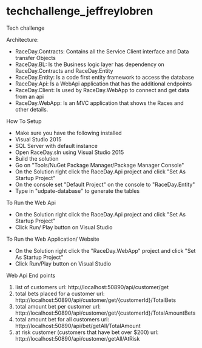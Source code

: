 # techchallenge_jeffreylobren
Tech challenge

Architecture:
- RaceDay.Contracts: Contains all the Service Client interface and Data transfer Objects
- RaceDay.BL: Is the Business logic layer has dependency on RaceDay.Contracts and RaceDay.Entity
- RaceDay.Entity: Is a code first entity framework to access the database
- RaceDay.Api: Is a WebApi application that has the additional endpoints
- RaceDay.Client: Is used by RaceDay.WebApp to connect and get data from an api
- RaceDay.WebApp: Is an MVC application that shows the Races and other details.

How To Setup
- Make sure you have the following installed
 - Visual Studio 2015
 - SQL Server with default instance
- Open RaceDay.sln using Visual Studio 2015
- Build the solution
- Go on "Tools/NuGet Package Manager/Package Manager Console"
- On the Solution right click the RaceDay.Api project and click "Set As Startup Project"
- On the console set "Default Project" on the console to "RaceDay.Entity"
- Type in "udpate-database" to generate the tables

To Run the Web Api
 - On the Solution right click the RaceDay.Api project and click "Set As Startup Project"
 - Click Run/ Play button on Visual Studio

To Run the Web Application/ Website
 - On the Solution right click the "RaceDay.WebApp" project and click "Set As Startup Project"
 - Click Run/Play button on Visual Studio
 
 Web Api End points
 1. list of customers
 url: http://localhost:50890/api/customer/get
 2. total bets placed for a customer
 url: http://localhost:50890/api/customer/get/{customerId}/TotalBets
 3.	total amount bet per customer
 url: http://localhost:50890/api/customer/get/{customerId}/TotalAmountBets
 4.	total amount bet for all customers
 url: http://localhost:50890/api/bet/getAll/TotalAmount
 5.	at risk customer (customers that have bet over $200)
 url: http://localhost:50890/api/customer/getAll/AtRisk

 
 
